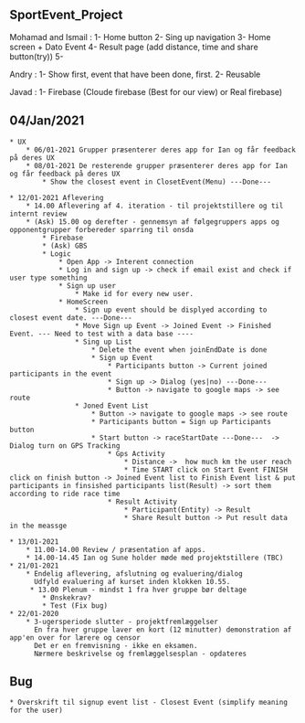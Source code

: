 ## SportEvent_Project


Mohamad and Ismail : 
	 1- Home button 
	 2- Sing up navigation 
	 3- Home screen + Dato Event 
	 4- Result page (add distance, time and share button(try))
	 5- 

 Andry : 
	  1- Show first, event that have been done, first.
	  2- Reusable 

 Javad : 
 	1- Firebase (Cloude firebase (Best for our view) or Real firebase)


## 04/Jan/2021
    * UX 
        * 06/01-2021 Grupper præsenterer deres app for Ian og får feedback på deres UX
        * 08/01-2021 De resterende grupper præsenterer deres app for Ian og får feedback på deres UX
            * Show the closest event in ClosetEvent(Menu) ---Done--- 
            
    * 12/01-2021 Aflevering 
        * 14.00 Aflevering af 4. iteration - til projektstillere og til internt review
        * (Ask) 15.00 og derefter - gennemsyn af følgegruppers apps og opponentgrupper forbereder sparring til onsda
            * Firebase
            * (Ask) GBS
            * Logic
                * Open App -> Interent connection
                * Log in and sign up -> check if email exist and check if user type something
                * Sign up user
                    * Make id for every new user. 
                * HomeScreen
                    * Sign up event should be displyed according to closest event date. ---Done--- 
                    * Move Sign up Event -> Joined Event -> Finished Event. --- Need to test with a data base ---- 
                    * Sing up List 
                        * Delete the event when joinEndDate is done 
                        * Sign up Event 
                            * Participants button -> Current joined participants in the event
                            * Sign up -> Dialog (yes|no) ---Done--- 
                            * Button -> navigate to google maps -> see route
                    * Joned Event List 
                        * Button -> navigate to google maps -> see route
                        * Participants button = Sign up Participants button 
                        * Start button -> raceStartDate ---Done---  -> Dialog turn on GPS Tracking  
                            * Gps Activity 
                                * Distance ->  how much km the user reach 
                                * Time START click on Start Event FINISH click on finish button -> Joined Event list to Finish Event list & put participants in finsished participants list(Result) -> sort them according to ride race time 
                            * Result Activity 
                                * Participant(Entity) -> Result    
                                * Share Result button -> Put result data in the meassge 

    * 13/01-2021 
        * 11.00-14.00 Review / præsentation af apps.
        * 14.00-14.45 Ian og Sune holder møde med projektstillere (TBC)
    * 21/01-2021 
        * Endelig aflevering, afslutning og evaluering/dialog
          Udfyld evaluering af kurset inden klokken 10.55.
         * 13.00 Plenum - mindst 1 fra hver gruppe bør deltage
            * Ønskekrav?
            * Test (Fix bug)
    * 22/01-2020 
        * 3-ugersperiode slutter - projektfremlæggelser
          En fra hver gruppe laver en kort (12 minutter) demonstration af app'en over for lærere og censor
          Det er en fremvisning - ikke en eksamen.
          Nærmere beskrivelse og fremlæggelsesplan - opdateres

## Bug
    * Overskrift til signup event list - Closest Event (simplify meaning for the user)
  